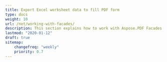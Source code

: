 ```yaml
---
title: Export Excel worksheet data to fill PDF form
type: docs
weight: 10
url: /net/working-with-facades/
description: This section explains how to work with Aspose.PDF Facades - a toolset for popular operations with PDF.
lastmod: "2020-01-12"
draft: true
sitemap:
    changefreq: "weekly"
    priority: 0.7
---
```



